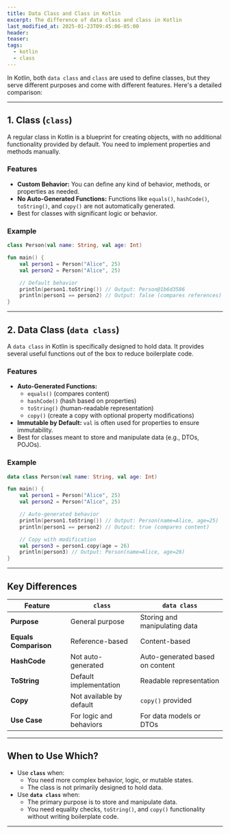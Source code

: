 ```yaml
---
title: Data Class and Class in Kotlin
excerpt: The difference of data class and class in Kotlin
last_modified_at: 2025-01-23T09:45:06-05:00
header: 
teaser: 
tags:
  - kotlin
  - class
---
```


In Kotlin, both `data class` and `class` are used to define classes, but they serve different purposes and come with different features. Here's a detailed comparison:

---

## **1. Class (`class`)**

A regular class in Kotlin is a blueprint for creating objects, with no additional functionality provided by default. You need to implement properties and methods manually.

### **Features**

- **Custom Behavior:** You can define any kind of behavior, methods, or properties as needed.
- **No Auto-Generated Functions:** Functions like `equals()`, `hashCode()`, `toString()`, and `copy()` are not automatically generated.
- Best for classes with significant logic or behavior.

### **Example**

```kotlin
class Person(val name: String, val age: Int)

fun main() {
    val person1 = Person("Alice", 25)
    val person2 = Person("Alice", 25)

    // Default behavior
    println(person1.toString()) // Output: Person@1b6d3586
    println(person1 == person2) // Output: false (compares references)
}
```

---

## **2. Data Class (`data class`)**

A `data class` in Kotlin is specifically designed to hold data. It provides several useful functions out of the box to reduce boilerplate code.

### **Features**

- **Auto-Generated Functions:**
    - `equals()` (compares content)
    - `hashCode()` (hash based on properties)
    - `toString()` (human-readable representation)
    - `copy()` (create a copy with optional property modifications)
- **Immutable by Default:** `val` is often used for properties to ensure immutability.
- Best for classes meant to store and manipulate data (e.g., DTOs, POJOs).

### **Example**

```kotlin
data class Person(val name: String, val age: Int)

fun main() {
    val person1 = Person("Alice", 25)
    val person2 = Person("Alice", 25)

    // Auto-generated behavior
    println(person1.toString()) // Output: Person(name=Alice, age=25)
    println(person1 == person2) // Output: true (compares content)

    // Copy with modification
    val person3 = person1.copy(age = 26)
    println(person3) // Output: Person(name=Alice, age=26)
}
```

---

## **Key Differences**

|Feature|`class`|`data class`|
|---|---|---|
|**Purpose**|General purpose|Storing and manipulating data|
|**Equals Comparison**|Reference-based|Content-based|
|**HashCode**|Not auto-generated|Auto-generated based on content|
|**ToString**|Default implementation|Readable representation|
|**Copy**|Not available by default|`copy()` provided|
|**Use Case**|For logic and behaviors|For data models or DTOs|

---

## **When to Use Which?**

- Use **`class`** when:
    - You need more complex behavior, logic, or mutable states.
    - The class is not primarily designed to hold data.
- Use **`data class`** when:
    - The primary purpose is to store and manipulate data.
    - You need equality checks, `toString()`, and `copy()` functionality without writing boilerplate code.

---
